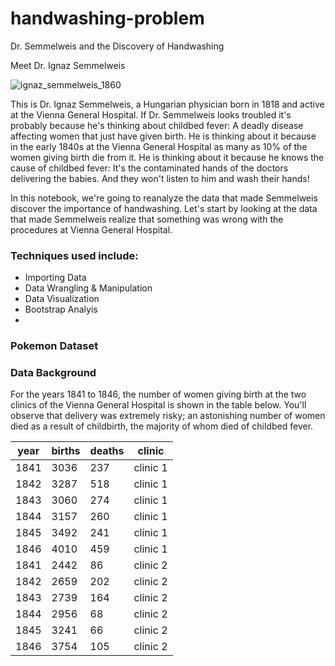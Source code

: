 # handwashing-problem
Dr. Semmelweis and the Discovery of Handwashing

Meet Dr. Ignaz Semmelweis


![ignaz_semmelweis_1860](https://user-images.githubusercontent.com/11906325/141856759-2073f06f-5ee8-4d24-877b-8335c9296f63.jpeg)



This is Dr. Ignaz Semmelweis, a Hungarian physician born in 1818 and active at the Vienna General Hospital. If Dr. Semmelweis looks troubled it's probably because he's thinking about childbed fever: A deadly disease affecting women that just have given birth. He is thinking about it because in the early 1840s at the Vienna General Hospital as many as 10% of the women giving birth die from it. He is thinking about it because he knows the cause of childbed fever: It's the contaminated hands of the doctors delivering the babies. And they won't listen to him and wash their hands!

In this notebook, we're going to reanalyze the data that made Semmelweis discover the importance of handwashing. Let's start by looking at the data that made Semmelweis realize that something was wrong with the procedures at Vienna General Hospital.

<h3>Techniques used include:</h3>
<ul>
  <li>Importing Data</li>
  <li>Data Wrangling & Manipulation</li>
  <li> Data Visualization </li>
  <li> Bootstrap Analyis </li>
  <li Statistics </li>
  </ul>
<h3> Pokemon Dataset </h3>

<h3>Data Background</h3>

For the years 1841 to 1846, the number of women giving birth at the two clinics of the Vienna General Hospital is shown in the table below. You'll observe that delivery was extremely risky; an astonishing number of women died as a result of childbirth, the majority of whom died of childbed fever.


<table class="tableizer-table">
<thead><tr class="tableizer-firstrow"><th>year</th><th>births</th><th>deaths</th><th>clinic</th></tr></thead><tbody>
 <tr><td>1841</td><td>3036</td><td>237</td><td>clinic 1</td></tr>
 <tr><td>1842</td><td>3287</td><td>518</td><td>clinic 1</td></tr>
 <tr><td>1843</td><td>3060</td><td>274</td><td>clinic 1</td></tr>
 <tr><td>1844</td><td>3157</td><td>260</td><td>clinic 1</td></tr>
 <tr><td>1845</td><td>3492</td><td>241</td><td>clinic 1</td></tr>
 <tr><td>1846</td><td>4010</td><td>459</td><td>clinic 1</td></tr>
 <tr><td>1841</td><td>2442</td><td>86</td><td>clinic 2</td></tr>
 <tr><td>1842</td><td>2659</td><td>202</td><td>clinic 2</td></tr>
 <tr><td>1843</td><td>2739</td><td>164</td><td>clinic 2</td></tr>
 <tr><td>1844</td><td>2956</td><td>68</td><td>clinic 2</td></tr>
 <tr><td>1845</td><td>3241</td><td>66</td><td>clinic 2</td></tr>
 <tr><td>1846</td><td>3754</td><td>105</td><td>clinic 2</td></tr>
</tbody></table>
